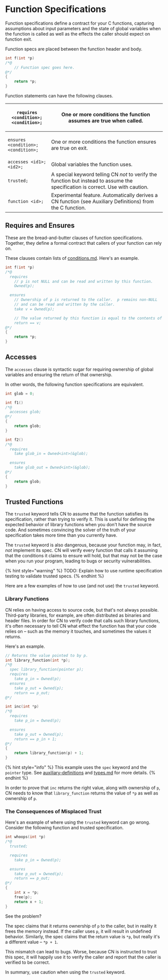 # Function Specifications

Function specifications define a contract for your C functions, capturing assumptions about input parameters and the state of global variables when the function is called as well as the effects the caller should expect on function exit.

Function specs are placed between the function header and body.

```c
int f(int *p)
/*@
    // Function spec goes here.
@*/
{
    return *p;
}
```

Function statements can have the following clauses.

| <p><code>requires</code><br>  <code>&#x3C;condition>;</code><br>  <code>&#x3C;condition>;</code></p> | One or more conditions the function assumes are true when called.                                                                |
| ---------------------------------------------------------------------------------------------------- | -------------------------------------------------------------------------------------------------------------------------------- |
| <p><code>ensures</code><br>  <code>&#x3C;condition>;</code><br>  <code>&#x3C;condition>;</code></p>  | One or more conditions the function ensures are true on exit.                                                                    |
| `accesses <id1>; <id2>;`                                                                             | Global variables the function uses.                                                                                              |
| `trusted;`                                                                                           | A special keyword telling CN _not_ to verify the function but instead to assume the specification is correct.  Use with caution. |
| `function <id>;`                                                                                     | Experimental feature.  Automatically derives a CN function (see Auxiliary Definitions) from the C function.                      |

## Requires and Ensures

These are the bread-and-butter clauses of function specifications.  Together, they define a formal contract that callers of your function can rely on.

These clauses contain lists of [conditions.md](../conditions.md "mention").  Here's an example.

```c
int f(int *p)
/*@
  requires
    // p is not NULL and can be read and written by this function.
    Owned(p);

  ensures
    // Ownership of p is returned to the caller.  p remains non-NULL
    // and can be read and written by the caller. 
    take v = Owned(p);

    // The value returned by this function is equal to the contents of p.
    return == v;
@*/
{
    return *p;
}
```

## Accesses

The `accesses` clause is syntactic sugar for requiring ownership of global variables and ensuring the return of that ownership.

In other words, the following function specifications are equivalent.

```c
int glob = 0;

int f1()
/*@
  accesses glob;
@*/
{
    return glob;
}

int f2()
/*@
  requires
    take glob_in = Owned<int>(&glob);

  ensures
    take glob_out = Owned<int>(&glob);
@*/
{
    return glob;
}
```

## Trusted Functions

The `trusted` keyword tells CN to assume that the function satisfies its specification, rather than trying to verify it.  This is useful for defining the expected behavior of library functions when you don't have the source code.  And sometimes convincing the solver of the truth of your specification takes more time than you currently have.

The `trusted` keyword is also dangerous, because your function may, in fact, _not_ implement its spec.  CN will verify every function that calls it assuming that the conditions it claims to ensure will hold, but that may not be the case when you run your program, leading to bugs or security vulnerabilities.

{% hint style="warning" %}
TODO: Explain how to use runtime specification testing to validate trusted specs.
{% endhint %}

Here are a few examples of how to use (and not use) the `trusted` keyword.

### Library Functions

CN relies on having access to source code, but that's not always possible.  Third-party libraries, for example, are often distributed as binaries and header files.  In order for CN to verify code that calls such library functions, it's often necessary to tell CN what effect the function has that your code relies on – such as the memory it touches, and sometimes the values it returns.

Here's an example.

```c
// Returns the value pointed to by p.
int library_function(int *p);
/*@
  spec library_function(pointer p);
  requires
    take p_in = Owned(p);
  ensures
    take p_out = Owned(p);
    return == p_out;
@*/

int inc(int *p)
/*@
  requires
    take p_in = Owned(p);

  ensures
    take p_out = Owned(p);
    return == p_in + 1;
@*/
{
    return library_function(p) + 1;
}
```

{% hint style="info" %}
This example uses the `spec` keyword and the `pointer` type.  See [auxiliary-definitions](../auxiliary-definitions/ "mention") and [types.md](../types.md "mention") for more details.
{% endhint %}

In order to prove that `inc` returns the right value, along with ownership of `p`, CN needs to know that `library_function` returns the value of `*p` as well as ownership of `p`.

### The Consequences of Misplaced Trust

Here's an example of where using the `trusted` keyword can go wrong.  Consider the following function and trusted specification.

```c
int whoops(int *p)
/*@
  trusted;

  requires
    take p_in = Owned(p);

  ensures
    take p_out = Owned(p);
    return == p_out;
@*/
{
    int x = *p;
    free(p);
    return x + 1;
}
```

See the problem?

The spec claims that it returns ownership of `p` to the caller, but in reality it frees the memory instead.  If the caller uses `p`, it will result in undefined behavior.  Similarly, the spec claims that the return value is `*p`, but really it's a different value – `*p + 1`.

This mismatch can lead to bugs.  Worse, because CN is instructed to trust this spec, it will happily use it to verify the caller and report that the caller is verified to be correct.

In summary, use caution when using the `trusted` keyword.
